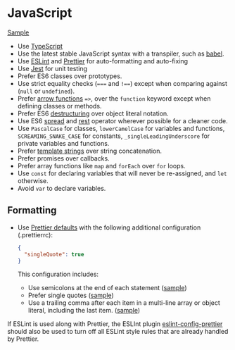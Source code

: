 # JavaScript

[Sample](sample.js)

- Use [TypeScript](/typescript/)
- Use the latest stable JavaScript syntax with a transpiler, such as [babel].
- Use [ESLint] and [Prettier] for auto-formatting and auto-fixing
- Use [Jest] for unit testing
- Prefer ES6 classes over prototypes.
- Use strict equality checks (`===` and `!==`) except when comparing against
  (`null` or `undefined`).
- Prefer [arrow functions] `=>`, over the `function` keyword except when
  defining classes or methods.
- Prefer ES6 [destructuring] over object literal notation.
- Use ES6 [spread] and [rest] operator wherever possible for a cleaner code.
- Use `PascalCase` for classes, `lowerCamelCase` for variables and functions,
  `SCREAMING_SNAKE_CASE` for constants, `_singleLeadingUnderscore` for private
  variables and functions.
- Prefer [template strings] over string concatenation.
- Prefer promises over callbacks.
- Prefer array functions like `map` and `forEach` over `for` loops.
- Use `const` for declaring variables that will never be re-assigned, and `let`
  otherwise.
- Avoid `var` to declare variables.
  
## Formatting

- Use [Prettier defaults](https://prettier.io/docs/en/options.html) with the following additional configuration (.prettierrc):

  ```json
  {
    "singleQuote": true
  }
  ```
  
  This configuration includes:
  - Use semicolons at the end of each statement ([sample](/javascript/sample.js#L5))
  - Prefer single quotes ([sample](/javascript/sample.js#L11))
  - Use a trailing comma after each item in a multi-line array or object literal, including the last item. ([sample](/javascript/sample.js#L11))

If ESLint is used along with Prettier, the ESLInt plugin [eslint-config-prettier](https://github.com/prettier/eslint-config-prettier) should also be used to turn off all ESLint style rules that are already handled by Prettier.

[babel]: https://babeljs.io/
[eslint]: https://eslint.org/
[prettier]: https://prettier.io/
[jest]: /testing-jest/
[template strings]: https://developer.mozilla.org/en-US/docs/Web/JavaScript/Reference/template_strings
[arrow functions]: https://developer.mozilla.org/en-US/docs/Web/JavaScript/Reference/Functions/Arrow_functions
[destructuring]: https://developer.mozilla.org/en-US/docs/Web/JavaScript/Reference/Operators/Destructuring_assignment
[spread]: https://developer.mozilla.org/en-US/docs/Web/JavaScript/Reference/Operators/Spread_syntax
[rest]: https://developer.mozilla.org/en-US/docs/Web/JavaScript/Reference/Functions/rest_parameters
